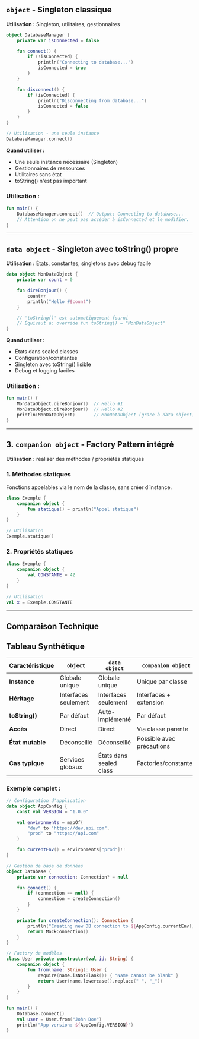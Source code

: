## `object` - Singleton classique

**Utilisation :** Singleton, utilitaires, gestionnaires

```kotlin
object DatabaseManager {
    private var isConnected = false

    fun connect() {
        if (!isConnected) {
            println("Connecting to database...")
            isConnected = true
        }
    }

    fun disconnect() {
        if (isConnected) {
            println("Disconnecting from database...")
            isConnected = false
        }
    }
}

// Utilisation - une seule instance
DatabaseManager.connect()
```

**Quand utiliser :**

- Une seule instance nécessaire (Singleton)
- Gestionnaires de ressources
- Utilitaires sans état
- toString() n'est pas important

### Utilisation :

```kotlin
fun main() {
    DatabaseManager.connect()  // Output: Connecting to database...
    // Attention on ne peut pas accéder à isConnected et le modifier.
}
```

---

## `data object` - Singleton avec toString() propre

**Utilisation :** États, constantes, singletons avec debug facile

```kotlin
data object MonDataObject {
    private var count = 0

    fun direBonjour() {
        count++
        println("Hello #$count")
    }

    // 'toString()' est automatiquement fourni
    // Équivaut à: override fun toString() = "MonDataObject"
}
```

**Quand utiliser :**

- États dans sealed classes
- Configuration/constantes
- Singleton avec toString() lisible
- Debug et logging faciles

### Utilisation :

```kotlin
fun main() {
    MonDataObject.direBonjour()  // Hello #1
    MonDataObject.direBonjour()  // Hello #2
    println(MonDataObject)       // MonDataObject (grace à data object)
}
```

---

## 3. `companion object` - Factory Pattern intégré

**Utilisation :** réaliser des méthodes / propriétés statiques

### 1. **Méthodes statiques**

Fonctions appelables via le nom de la classe, sans créer d’instance.

```kotlin
class Exemple {
    companion object {
        fun statique() = println("Appel statique")
    }
}

// Utilisation
Exemple.statique()
```

### 2. **Propriétés statiques**

```kotlin
class Exemple {
    companion object {
        val CONSTANTE = 42
    }
}

// Utilisation
val x = Exemple.CONSTANTE
```

--- 

## Comparaison Technique

## Tableau Synthétique

| Caractéristique  | `object`             | `data object`           | `companion object`        |
| ---------------- | -------------------- | ----------------------- | ------------------------- |
| **Instance**     | Globale unique       | Globale unique          | Unique par classe         |
| **Héritage**     | Interfaces seulement | Interfaces seulement    | Interfaces + extension    |
| **toString()**   | Par défaut           | Auto-implémenté         | Par défaut                |
| **Accès**        | Direct               | Direct                  | Via classe parente        |
| **État mutable** | Déconseillé          | Déconseillé             | Possible avec précautions |
| **Cas typique**  | Services globaux     | États dans sealed class | Factories/constantes      |

### Exemple complet :

```kotlin
// Configuration d'application
data object AppConfig {
    const val VERSION = "1.0.0"

    val environments = mapOf(
        "dev" to "https://dev.api.com",
        "prod" to "https://api.com"
    )

    fun currentEnv() = environments["prod"]!!
}

// Gestion de base de données
object Database {
    private var connection: Connection? = null

    fun connect() {
        if (connection == null) {
            connection = createConnection()
        }
    }

    private fun createConnection(): Connection {
        println("Creating new DB connection to ${AppConfig.currentEnv()}")
        return MockConnection()
    }
}

// Factory de modèles
class User private constructor(val id: String) {
    companion object {
        fun from(name: String): User {
            require(name.isNotBlank()) { "Name cannot be blank" }
            return User(name.lowercase().replace(" ", "_"))
        }
    }
}

fun main() {
    Database.connect()
    val user = User.from("John Doe")
    println("App version: ${AppConfig.VERSION}")
}
```